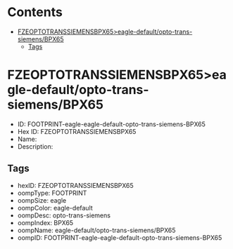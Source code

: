 



Contents
========

* [FZEOPTOTRANSSIEMENSBPX65>eagle-default/opto-trans-siemens/BPX65](#fzeoptotranssiemensbpx65eagle-defaultopto-trans-siemensbpx65)
	* [Tags](#tags)

# FZEOPTOTRANSSIEMENSBPX65>eagle-default/opto-trans-siemens/BPX65

- ID: FOOTPRINT-eagle-eagle-default-opto-trans-siemens-BPX65
- Hex ID: FZEOPTOTRANSSIEMENSBPX65
- Name: 
- Description: 

## Tags

- hexID: FZEOPTOTRANSSIEMENSBPX65
- oompType: FOOTPRINT
- oompSize: eagle
- oompColor: eagle-default
- oompDesc: opto-trans-siemens
- oompIndex: BPX65
- oompName: eagle-default/opto-trans-siemens/BPX65
- oompID: FOOTPRINT-eagle-eagle-default-opto-trans-siemens-BPX65

